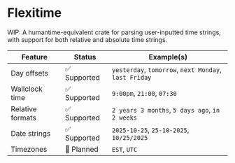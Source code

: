 # Flexitime

WIP: A humantime-equivalent crate for parsing user-inputted time strings, with support for both relative and absolute time strings.

| Feature                   | Status   | Example(s)                        |
|---------------------------|----------|-----------------------------------|
| Day offsets               | ✅ Supported | `yesterday`, `tomorrow`, `next Monday`, `last Friday` |
| Wallclock time            | ✅ Supported | `9:00pm`, `21:00`, `07:30`        |
| Relative formats          | ✅ Supported | `2 years 3 months`, `5 days ago`, `in 2 weeks` |
| Date strings              | ✅ Supported | `2025-10-25`, `25-10-2025`, `10/25/2025` |
| Timezones                 | 🚧 Planned | `EST`, `UTC` |
